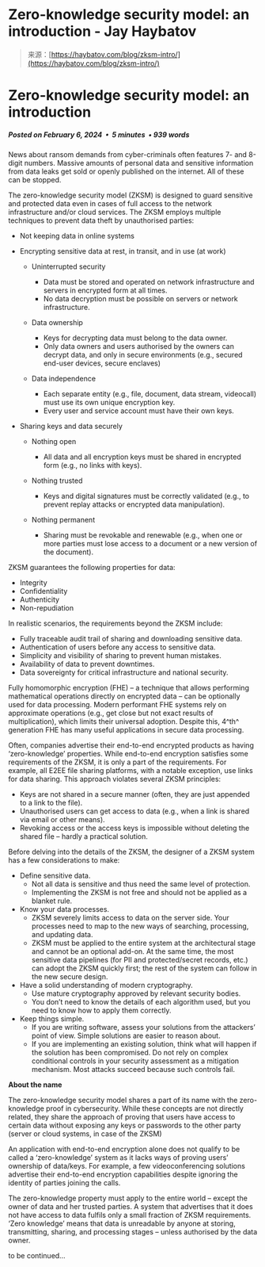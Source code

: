 <!--yml
category: 未分类
date: 2024-05-27 14:39:16
-->

# Zero-knowledge security model: an introduction - Jay Haybatov

> 来源：[https://haybatov.com/blog/zksm-intro/](https://haybatov.com/blog/zksm-intro/)

# Zero-knowledge security model: an introduction

##### Posted on February 6, 2024  •  5 minutes  • 939 words

News about ransom demands from cyber-criminals often features 7- and 8-digit numbers. Massive amounts of personal data and sensitive information from data leaks get sold or openly published on the internet. All of these can be stopped.

The zero-knowledge security model (ZKSM) is designed to guard sensitive and protected data even in cases of full access to the network infrastructure and/or cloud services. The ZKSM employs multiple techniques to prevent data theft by unauthorised parties:

*   Not keeping data in online systems

*   Encrypting sensitive data at rest, in transit, and in use (at work)

    *   Uninterrupted security

        *   Data must be stored and operated on network infrastructure and servers in encrypted form at all times.
        *   No data decryption must be possible on servers or network infrastructure.
    *   Data ownership

        *   Keys for decrypting data must belong to the data owner.
        *   Only data owners and users authorised by the owners can decrypt data, and only in secure environments (e.g., secured end-user devices, secure enclaves)
    *   Data independence

        *   Each separate entity (e.g., file, document, data stream, videocall) must use its own unique encryption key.
        *   Every user and service account must have their own keys.
*   Sharing keys and data securely

    *   Nothing open

        *   All data and all encryption keys must be shared in encrypted form (e.g., no links with keys).
    *   Nothing trusted

        *   Keys and digital signatures must be correctly validated (e.g., to prevent replay attacks or encrypted data manipulation).
    *   Nothing permanent

        *   Sharing must be revokable and renewable (e.g., when one or more parties must lose access to a document or a new version of the document).

ZKSM guarantees the following properties for data:

*   Integrity
*   Confidentiality
*   Authenticity
*   Non-repudiation

In realistic scenarios, the requirements beyond the ZKSM include:

*   Fully traceable audit trail of sharing and downloading sensitive data.
*   Authentication of users before any access to sensitive data.
*   Simplicity and visibility of sharing to prevent human mistakes.
*   Availability of data to prevent downtimes.
*   Data sovereignty for critical infrastructure and national security.

Fully homomorphic encryption (FHE) – a technique that allows performing mathematical operations directly on encrypted data – can be optionally used for data processing. Modern performant FHE systems rely on approximate operations (e.g., get close but not exact results of multiplication), which limits their universal adoption. Despite this, 4^th^ generation FHE has many useful applications in secure data processing.

Often, companies advertise their end-to-end encrypted products as having ‘zero-knowledge’ properties. While end-to-end encryption satisfies some requirements of the ZKSM, it is only a part of the requirements. For example, all E2EE file sharing platforms, with a notable exception, use links for data sharing. This approach violates several ZKSM principles:

*   Keys are not shared in a secure manner (often, they are just appended to a link to the file).
*   Unauthorised users can get access to data (e.g., when a link is shared via email or other means).
*   Revoking access or the access keys is impossible without deleting the shared file – hardly a practical solution.

Before delving into the details of the ZKSM, the designer of a ZKSM system has a few considerations to make:

*   Define sensitive data.
    *   Not all data is sensitive and thus need the same level of protection.
    *   Implementing the ZKSM is not free and should not be applied as a blanket rule.
*   Know your data processes.
    *   ZKSM severely limits access to data on the server side. Your processes need to map to the new ways of searching, processing, and updating data.
    *   ZKSM must be applied to the entire system at the architectural stage and cannot be an optional add-on. At the same time, the most sensitive data pipelines (for PII and protected/secret records, etc.) can adopt the ZKSM quickly first; the rest of the system can follow in the new secure design.
*   Have a solid understanding of modern cryptography.
    *   Use mature cryptography approved by relevant security bodies.
    *   You don’t need to know the details of each algorithm used, but you need to know how to apply them correctly.
*   Keep things simple.
    *   If you are writing software, assess your solutions from the attackers’ point of view. Simple solutions are easier to reason about.
    *   If you are implementing an existing solution, think what will happen if the solution has been compromised. Do not rely on complex conditional controls in your security assessment as a mitigation mechanism. Most attacks succeed because such controls fail.

**About the name**

The zero-knowledge security model shares a part of its name with the zero-knowledge proof in cybersecurity. While these concepts are not directly related, they share the approach of proving that users have access to certain data without exposing any keys or passwords to the other party (server or cloud systems, in case of the ZKSM)

An application with end-to-end encryption alone does not qualify to be called a ‘zero-knowledge’ system as it lacks ways of proving users’ ownership of data/keys. For example, a few videoconferencing solutions advertise their end-to-end encryption capabilities despite ignoring the identity of parties joining the calls.

The zero-knowledge property must apply to the entire world – except the owner of data and her trusted parties. A system that advertises that it does not have access to data fulfils only a small fraction of ZKSM requirements. ‘Zero knowledge’ means that data is unreadable by anyone at storing, transmitting, sharing, and processing stages – unless authorised by the data owner.

to be continued…